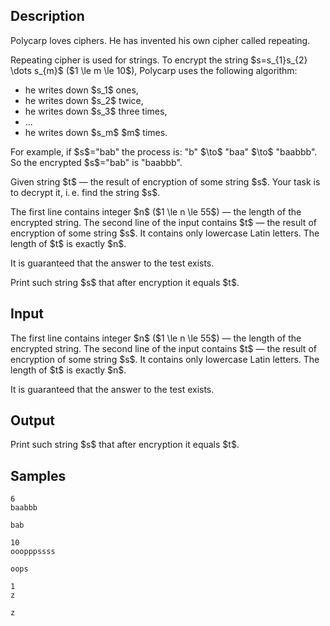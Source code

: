 ## Description

<div><p>Polycarp loves ciphers. He has invented his own cipher called <span class="tex-font-style-it">repeating</span>.</p><p>Repeating cipher is used for strings. To encrypt the string $s=s_{1}s_{2} \dots s_{m}$ ($1 \le m \le 10$), Polycarp uses the following algorithm:</p><ul> <li> he writes down $s_1$ ones, </li><li> he writes down $s_2$ twice, </li><li> he writes down $s_3$ three times, </li><li> ... </li><li> he writes down $s_m$ $m$ times. </li></ul><p>For example, if $s$="<span class="tex-font-style-tt">bab</span>" the process is: "<span class="tex-font-style-tt">b</span>" $\to$ "<span class="tex-font-style-tt">baa</span>" $\to$ "<span class="tex-font-style-tt">baabbb</span>". So the encrypted $s$="<span class="tex-font-style-tt">bab</span>" is "<span class="tex-font-style-tt">baabbb</span>".</p><p>Given string $t$ — the result of encryption of some string $s$. Your task is to decrypt it, i. e. find the string $s$.</p></div><div class="input-specification"><p>The first line contains integer $n$ ($1 \le n \le 55$) — the length of the encrypted string. The second line of the input contains $t$ — the result of encryption of some string $s$. It contains only lowercase Latin letters. The length of $t$ is exactly $n$.</p><p>It is guaranteed that the answer to the test exists.</p></div><div class="output-specification"><p>Print such string $s$ that after encryption it equals $t$.</p></div>

## Input

<p>The first line contains integer $n$ ($1 \le n \le 55$) — the length of the encrypted string. The second line of the input contains $t$ — the result of encryption of some string $s$. It contains only lowercase Latin letters. The length of $t$ is exactly $n$.</p><p>It is guaranteed that the answer to the test exists.</p>

## Output

<p>Print such string $s$ that after encryption it equals $t$.</p>

## Samples

```input1
6
baabbb
```

```output1
bab
```






```input2
10
ooopppssss
```

```output2
oops
```






```input3
1
z
```

```output3
z
```



